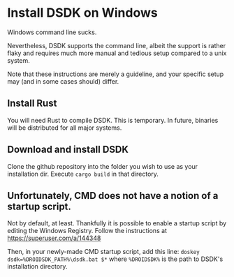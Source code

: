 # Install DSDK on Windows

Windows command line sucks.

Nevertheless, DSDK supports the command line, albeit the support is rather flaky and requires much more manual
and tedious setup compared to a unix system.

Note that these instructions are merely a guideline, and your specific setup may (and in some cases should) differ.

## Install Rust

You will need Rust to compile DSDK. This is temporary. In future, binaries will be distributed for all major systems.

## Download and install DSDK

Clone the github repository into the folder you wish to use as your installation dir. Execute ``cargo build`` in that
directory.

## Unfortunately, CMD does not have a notion of a startup script.

Not by default, at least. Thankfully it is possible to enable a startup script by editing the Windows Registry.
Follow the instructions at https://superuser.com/a/144348

Then, in your newly-made CMD startup script, add this line:
``doskey dsdk=%DROIDSDK_PATH%\dsdk.bat $*`` where ``%DROIDSDK%`` is the path to DSDK's installation directory.